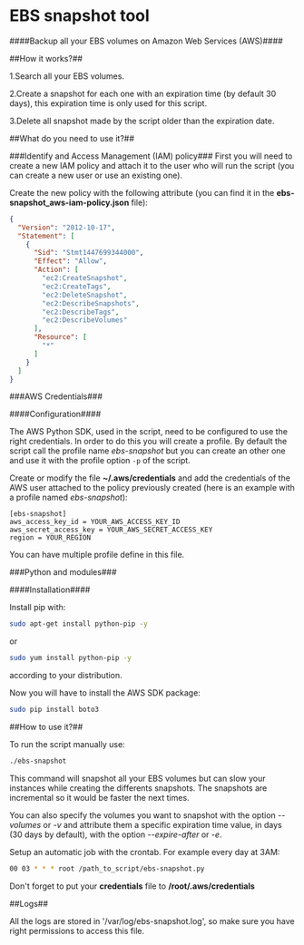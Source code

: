 EBS snapshot tool
=================

####Backup all your EBS volumes on Amazon Web Services (AWS)####

##How it works?##

1.Search all your EBS volumes.

2.Create a snapshot for each one with an expiration time (by default 30 days), this expiration time is only used for this script.

3.Delete all snapshot made by the script older than the expiration date.

##What do you need to use it?##

###Identify and Access Management (IAM) policy###
First you will need to create a new IAM policy and attach it to the user who will run the script (you can create a new user or use an existing one).

Create the new policy with the following attribute (you can find it in the **ebs-snapshot_aws-iam-policy.json** file):
```json
{
  "Version": "2012-10-17",
  "Statement": [
    {
      "Sid": "Stmt1447699344000",
      "Effect": "Allow",
      "Action": [
        "ec2:CreateSnapshot",
        "ec2:CreateTags",
        "ec2:DeleteSnapshot",
        "ec2:DescribeSnapshots",
        "ec2:DescribeTags",
        "ec2:DescribeVolumes"
      ],
      "Resource": [
        "*"
      ]
    }
  ]
}
```

###AWS Credentials###

####Configuration####

The AWS Python SDK, used in the script, need to be configured to use the right credentials. In order to do this you will create a profile.
By default the script call the profile name *ebs-snapshot* but you can create an other one and use it with the profile option `-p` of the script.

Create or modify the file **~/.aws/credentials** and add the credentials of the AWS user attached to the policy previously created (here is an example with a profile named *ebs-snapshot*):
```
[ebs-snapshot]
aws_access_key_id = YOUR_AWS_ACCESS_KEY_ID
aws_secret_access_key = YOUR_AWS_SECRET_ACCESS_KEY
region = YOUR_REGION
```
You can have multiple profile define in this file.

###Python and modules###

####Installation####

Install pip with:
```bash
sudo apt-get install python-pip -y
```
or
```bash
sudo yum install python-pip -y
```
according to your distribution.

Now you will have to install the AWS SDK package:
```bash
sudo pip install boto3
```

##How to use it?##

To run the script manually use:
```bash
./ebs-snapshot
```
This command will snapshot all your EBS volumes but can slow your instances while creating the differents snapshots.
The snapshots are incremental so it would be faster the next times.

You can also specify the volumes you want to snapshot with the option *--volumes* or *-v* and attribute them a specific expiration time value, in days (30 days by default), with the option *--expire-after* or *-e*.

Setup an automatic job with the crontab. For example every day at 3AM:
```bash
00 03 * * * root /path_to_script/ebs-snapshot.py
```
Don't forget to put your **credentials** file to **/root/.aws/credentials**

##Logs##

All the logs are stored in '/var/log/ebs-snapshot.log', so make sure you have right permissions to access this file.
